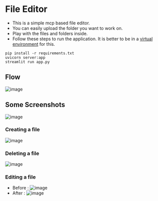 # File Editor
- This is a simple mcp based file editor.
- You can easily upload the folder you want to work on.
- Play with the files and folders inside.
- Follow these steps to run the application. It is better to be in a [virtual environment](https://docs.python.org/3/library/venv.html) for this.
```shell
pip install -r requirements.txt
uvicorn server:app
streamlit run app.py
```

## Flow
![image](https://github.com/user-attachments/assets/189049ce-1f0a-49a2-9cad-b078ceb6aed4)


## Some Screenshots
![image](https://github.com/user-attachments/assets/6dca7840-e533-4c55-b2cc-700f63a5a568)
### Creating a file
![image](https://github.com/user-attachments/assets/e5d9c9a8-b421-4ca9-a533-1d50531d1473)
### Deleting a file
![image](https://github.com/user-attachments/assets/936895aa-3dce-4bdd-9e54-4ee4599c23c1)
### Editing a file
- Before :
![image](https://github.com/user-attachments/assets/a597815a-d498-4fc4-9b23-19d760d38ae2)
- After :
![image](https://github.com/user-attachments/assets/5119cd51-cb9d-4267-981a-74b9678c8855)









